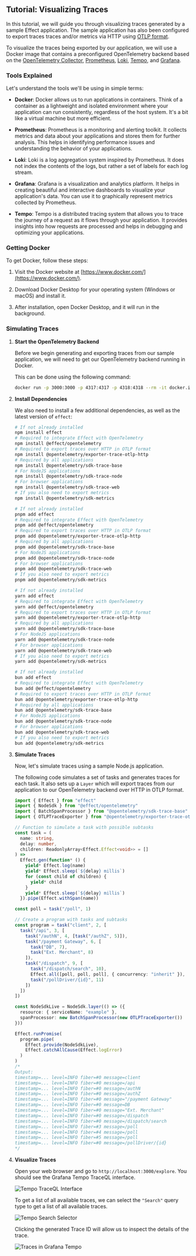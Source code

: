 ## Tutorial: Visualizing Traces

In this tutorial, we will guide you through visualizing traces generated by a sample Effect application. The sample application has also been configured to export traces traces and/or metrics via HTTP using [OTLP format](https://github.com/open-telemetry/opentelemetry-proto/blob/main/docs/specification.md).

To visualize the traces being exported by our application, we will use a Docker image that contains a preconfigured OpenTelemetry backend based on the [OpenTelemetry Collector](https://opentelemetry.io/docs/collector), [Prometheus](https://github.com/prometheus/prometheus), [Loki](https://github.com/grafana/loki), [Tempo](https://github.com/grafana/tempo), and [Grafana](https://github.com/grafana/grafana).

### Tools Explained

Let's understand the tools we'll be using in simple terms:

- **Docker**: Docker allows us to run applications in containers. Think of a container as a lightweight and isolated environment where your application can run consistently, regardless of the host system. It's a bit like a virtual machine but more efficient.

- **Prometheus**: Prometheus is a monitoring and alerting toolkit. It collects metrics and data about your applications and stores them for further analysis. This helps in identifying performance issues and understanding the behavior of your applications.

- **Loki**: Loki is a log aggregation system inspired by Prometheus. It does not index the contents of the logs, but rather a set of labels for each log stream.

- **Grafana**: Grafana is a visualization and analytics platform. It helps in creating beautiful and interactive dashboards to visualize your application's data. You can use it to graphically represent metrics collected by Prometheus.

- **Tempo**: Tempo is a distributed tracing system that allows you to trace the journey of a request as it flows through your application. It provides insights into how requests are processed and helps in debugging and optimizing your applications.

### Getting Docker

To get Docker, follow these steps:

1. Visit the Docker website at [https://www.docker.com/](https://www.docker.com/).

2. Download Docker Desktop for your operating system (Windows or macOS) and install it.

3. After installation, open Docker Desktop, and it will run in the background.

### Simulating Traces

<Steps>

1. **Start the OpenTelemetry Backend**

   Before we begin generating and exporting traces from our sample application, we will need to get our OpenTelemetry backend running in Docker.

   This can be done using the following command:

   ```sh showLineNumbers=false
   docker run -p 3000:3000 -p 4317:4317 -p 4318:4318 --rm -it docker.io/grafana/otel-lgtm
   ```

2. **Install Dependencies**

   We also need to install a few additional dependencies, as well as the latest version of `effect`:

   <Tabs syncKey="package-manager">

   <TabItem label="npm" icon="seti:npm">

   ```sh showLineNumbers=false
   # If not already installed
   npm install effect
   # Required to integrate Effect with OpenTelemetry
   npm install @effect/opentelemetry
   # Required to export traces over HTTP in OTLP format
   npm install @opentelemetry/exporter-trace-otlp-http
   # Required by all applications
   npm install @opentelemetry/sdk-trace-base
   # For NodeJS applications
   npm install @opentelemetry/sdk-trace-node
   # For browser applications
   npm install @opentelemetry/sdk-trace-web
   # If you also need to export metrics
   npm install @opentelemetry/sdk-metrics
   ```

   </TabItem>

   <TabItem label="pnpm" icon="pnpm">

   ```sh showLineNumbers=false
   # If not already installed
   pnpm add effect
   # Required to integrate Effect with OpenTelemetry
   pnpm add @effect/opentelemetry
   # Required to export traces over HTTP in OTLP format
   pnpm add @opentelemetry/exporter-trace-otlp-http
   # Required by all applications
   pnpm add @opentelemetry/sdk-trace-base
   # For NodeJS applications
   pnpm add @opentelemetry/sdk-trace-node
   # For browser applications
   pnpm add @opentelemetry/sdk-trace-web
   # If you also need to export metrics
   pnpm add @opentelemetry/sdk-metrics
   ```

   </TabItem>

   <TabItem label="Yarn" icon="seti:yarn">

   ```sh showLineNumbers=false
   # If not already installed
   yarn add effect
   # Required to integrate Effect with OpenTelemetry
   yarn add @effect/opentelemetry
   # Required to export traces over HTTP in OTLP format
   yarn add @opentelemetry/exporter-trace-otlp-http
   # Required by all applications
   yarn add @opentelemetry/sdk-trace-base
   # For NodeJS applications
   yarn add @opentelemetry/sdk-trace-node
   # For browser applications
   yarn add @opentelemetry/sdk-trace-web
   # If you also need to export metrics
   yarn add @opentelemetry/sdk-metrics
   ```

   </TabItem>

   <TabItem label="Bun" icon="bun">

   ```sh showLineNumbers=false
   # If not already installed
   bun add effect
   # Required to integrate Effect with OpenTelemetry
   bun add @effect/opentelemetry
   # Required to export traces over HTTP in OTLP format
   bun add @opentelemetry/exporter-trace-otlp-http
   # Required by all applications
   bun add @opentelemetry/sdk-trace-base
   # For NodeJS applications
   bun add @opentelemetry/sdk-trace-node
   # For browser applications
   bun add @opentelemetry/sdk-trace-web
   # If you also need to export metrics
   bun add @opentelemetry/sdk-metrics
   ```

   </TabItem>

   </Tabs>

3. **Simulate Traces**

   Now, let's simulate traces using a sample Node.js application.

   The following code simulates a set of tasks and generates traces for each task. It also sets up a `Layer` which will export traces from our application to our OpenTelemetry backend over HTTP in OTLP format.

   ```ts twoslash
   import { Effect } from "effect"
   import { NodeSdk } from "@effect/opentelemetry"
   import { BatchSpanProcessor } from "@opentelemetry/sdk-trace-base"
   import { OTLPTraceExporter } from "@opentelemetry/exporter-trace-otlp-http"

   // Function to simulate a task with possible subtasks
   const task = (
     name: string,
     delay: number,
     children: ReadonlyArray<Effect.Effect<void>> = []
   ) =>
     Effect.gen(function* () {
       yield* Effect.log(name)
       yield* Effect.sleep(`${delay} millis`)
       for (const child of children) {
         yield* child
       }
       yield* Effect.sleep(`${delay} millis`)
     }).pipe(Effect.withSpan(name))

   const poll = task("/poll", 1)

   // Create a program with tasks and subtasks
   const program = task("client", 2, [
     task("/api", 3, [
       task("/authN", 4, [task("/authZ", 5)]),
       task("/payment Gateway", 6, [
         task("DB", 7),
         task("Ext. Merchant", 8)
       ]),
       task("/dispatch", 9, [
         task("/dispatch/search", 10),
         Effect.all([poll, poll, poll], { concurrency: "inherit" }),
         task("/pollDriver/{id}", 11)
       ])
     ])
   ])

   const NodeSdkLive = NodeSdk.layer(() => ({
     resource: { serviceName: "example" },
     spanProcessor: new BatchSpanProcessor(new OTLPTraceExporter())
   }))

   Effect.runPromise(
     program.pipe(
       Effect.provide(NodeSdkLive),
       Effect.catchAllCause(Effect.logError)
     )
   )
   /*
   Output:
   timestamp=... level=INFO fiber=#0 message=client
   timestamp=... level=INFO fiber=#0 message=/api
   timestamp=... level=INFO fiber=#0 message=/authN
   timestamp=... level=INFO fiber=#0 message=/authZ
   timestamp=... level=INFO fiber=#0 message="/payment Gateway"
   timestamp=... level=INFO fiber=#0 message=DB
   timestamp=... level=INFO fiber=#0 message="Ext. Merchant"
   timestamp=... level=INFO fiber=#0 message=/dispatch
   timestamp=... level=INFO fiber=#0 message=/dispatch/search
   timestamp=... level=INFO fiber=#3 message=/poll
   timestamp=... level=INFO fiber=#4 message=/poll
   timestamp=... level=INFO fiber=#5 message=/poll
   timestamp=... level=INFO fiber=#0 message=/pollDriver/{id}
   */
   ```
4. **Visualize Traces**

   Open your web browser and go to `http://localhost:3000/explore`. You should see the Grafana Tempo TraceQL interface.

   ![Tempo TraceQL Interface](../_assets/tempo-traceql-interface.png "The Grafana Tempo TraceQL interface without a TraceQL query specified")

   To get a list of all available traces, we can select the `"Search"` query type to get a list of all available traces.

   ![Tempo Search Selector](../_assets/tempo-trace-list.png "The Grafana Tempo TraceQL interface with the Search selector outlined by a red box")

   Clicking the generated Trace ID will allow us to inspect the details of the trace.

   ![Traces in Grafana Tempo](../_assets/trace.png "The details of an Effect application trace visualized as a waterfall diagram in Grafana Tempo")

</Steps>
